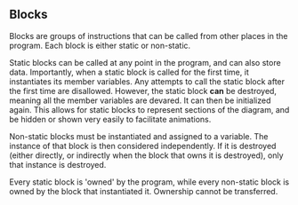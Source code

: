 ## Blocks
Blocks are groups of instructions that can be called from other places in the program. Each block is either static or non-static. 

Static blocks can be called at any point in the program, and can also store data. Importantly, when a static block is called for the first time, it instantiates its member variables. Any attempts to call the static block after the first time are disallowed. However, the static block **can** be destroyed, meaning all the member variables are devared. It can then be initialized again. This allows for static blocks to represent sections of the diagram, and be hidden or shown very easily to facilitate animations.

Non-static blocks must be instantiated and assigned to a variable. The instance of that block is then considered independently. If it is destroyed (either directly, or indirectly when the block that owns it is destroyed), only that instance is destroyed.

Every static block is 'owned' by the program, while every non-static block is owned by the block that instantiated it. Ownership cannot be transferred.
